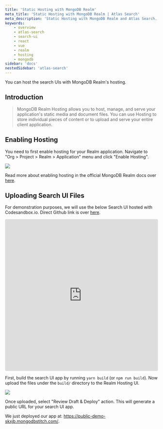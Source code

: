 ```yaml
---
title: 'Static Hosting with MongoDB Realm'
meta_title: 'Static Hosting with MongoDB Realm | Atlas Search'
meta_description: 'Static Hosting with MongoDB Realm and Atlas Search.'
keywords:
    - overview
    - atlas-search
    - search-ui
    - react
    - vue
    - realm
    - hosting
    - mongodb
sidebar: 'docs'
nestedSidebar: 'atlas-search'
---
```


You can host the search UIs with MongoDB Realm's hosting.

## Introduction

> MongoDB Realm Hosting allows you to host, manage, and serve your application's static media and document files. You can use Hosting to store individual pieces of content or to upload and serve your entire client application.


## Enabling Hosting

You need to first enable hosting for your Realm application. Navigate to "Org > Project > Realm > Application" menu and click "Enable Hosting".

![](https://i.imgur.com/XQ9kGGt.png)

Read more about enabling hosting in the official MongoDB Realm docs over [here](https://docs.mongodb.com/realm/hosting/enable-hosting/).

## Uploading Search UI Files

For demonstration purposes, we will use the below Search UI hosted with Codesandbox.io. Direct Github link is over [here](https://github.com/appbaseio/searchbox/tree/master/packages/react-searchbox/examples/by-usecases/fuzzy-search).

<iframe src="https://codesandbox.io/embed/github/appbaseio/searchbox/tree/master/packages/react-searchbox/examples/by-usecases/fuzzy-search?fontsize=14&hidenavigation=1&theme=dark"
     style="width:100%; height:500px; border:0; border-radius: 4px; overflow:hidden;"
     title="@appbaseio/react-searchbox-demo-example"
     allow="accelerometer; ambient-light-sensor; camera; encrypted-media; geolocation; gyroscope; hid; microphone; midi; payment; usb; vr; xr-spatial-tracking"
     sandbox="allow-forms allow-modals allow-popups allow-presentation allow-same-origin allow-scripts"
   ></iframe>

First, build the search UI app by running `yarn build` (or `npm run build`). Now upload the files under the `build/` directory to the Realm Hosting UI.

![](https://i.imgur.com/4dz4dh1.png)

Once uploaded, select "Review Draft & Deploy" action. This will generate a public URL for your search UI app.

We just deployed our app at: https://public-demo-skxjb.mongodbstitch.com/.